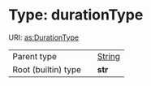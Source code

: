 
# Type: durationType




URI: [as:DurationType](http://www.w3.org/ns/activitystreams#DurationType)

|  |  |  |
| --- | --- | --- |
| Parent type | | [String](types/String.md) |
| Root (builtin) type | | **str** |
